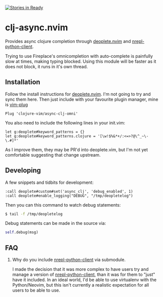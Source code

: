 [![Stories in Ready](https://badge.waffle.io/SevereOverfl0w/async-clj-omni.png?label=ready&title=Ready)](https://waffle.io/SevereOverfl0w/async-clj-omni)
# clj-async.nvim

Provides async clojure completion through [deoplete.nvim][] and
[nrepl-python-client][].

Trying to use Fireplace's omnicompletion with auto-complete is painfully
slow at times, making typing blocked. Using this module will be faster as
it does not block, it runs in it's own thread.

## Installation

Follow the install instructions for [deoplete.nvim][]. I'm not going to try
and sync them here. Then just include with your favourite plugin manager,
mine is [vim-plug][]

```vim
Plug 'clojure-vim/async-clj-omni'
```

You also need to include the following lines in your init.vim:

```vim
let g:deoplete#keyword_patterns = {}
let g:deoplete#keyword_patterns.clojure = '[\w!$%&*+/:<=>?@\^_~\-\.#]*'
```

As I improve them, they may be PR'd into deoplete.vim, but I'm not yet
comfortable suggesting that change upstream.

## Developing

A few snippets and tidbits for development:

```vimscript
:call deoplete#custom#set('async_clj', 'debug_enabled', 1)
:call deoplete#enable_logging("DEBUG", "/tmp/deopletelog")
```

Then you can this command to watch debug statements:
```bash
$ tail -f /tmp/deopletelog
```

Debug statements can be made in the source via:
```python
self.debug(msg)
```

## FAQ

1. Why do you include [nrepl-python-client][] via submodule.

   I made the decision that it was more complex to have users try and manage a
   version of [nrepl-python-client][], than it was for them to "just" have it
   included. In an ideal world, I'd be able to use virtualenv with the
   Python/Neovim, but this isn't currently a realistic expectation for all
   users to be able to use.


[deoplete.nvim]: https://github.com/Shougo/deoplete.nvim
[nrepl-python-client]: https://github.com/clojure-vim/nrepl-python-client
[vim-plug]: https://github.com/junegunn/vim-plug

